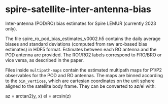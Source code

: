 # spire-satellite-inter-antenna-bias
Inter-antenna (POD/RO) bias estimates for Spire LEMUR (currently 2023 only).

The file spire_ro_pod_bias_estimates_v0002.h5 contains the daily average biases and standard deviations (computed from raw arc-based bias estimates) in HDF5 format.
Estimates between each RO antenna and the POD antenna are provided.  The RO1/RO2 labels correspond to FRO/BRO or vice versa, as described in the paper.


Files inside `multipath-maps` contain the estimated multipath maps for P1/P2 observables for the POD and RO antennas.
The maps are binned according to the `bin_vertices`, which are cartesian coordinates on the unit sphere aligned to the satellite body frame.  They can be converted to az/el with:

az = arctan2(y, x)
el = arcsin(z)

